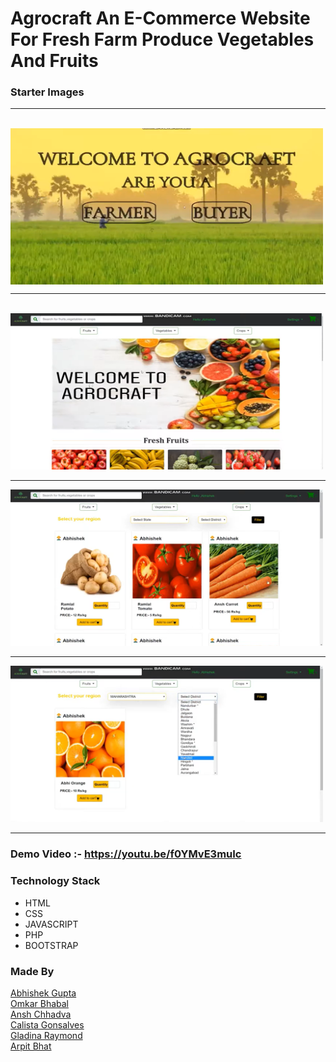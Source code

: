 # Agrocraft An E-Commerce Website For Fresh Farm Produce Vegetables And Fruits

### Starter Images

<hr> <br> 
<div align=”center”> 
<img src = "./Demo_Images/1.png" width = 500 height = 250 align = center> <br> <hr> <br>
  </div>
<img src = "./Demo_Images/2.png" width = 500 height = 250> <br> <hr> 
<img src = "./Demo_Images/3.png" width = 500 height = 250> <br> <hr> 
<img src = "./Demo_Images/4.png" width = 500 height = 250> <br> <hr> 

### Demo Video :- https://youtu.be/f0YMvE3muIc

### Technology Stack 
* HTML
* CSS
* JAVASCRIPT
* PHP
* BOOTSTRAP

### Made By
<a href = "https://www.linkedin.com/in/abhishek-gupta-a745221a0/" >Abhishek Gupta </a><br>
<a href = "https://www.linkedin.com/in/omkar-bhabal-620b56192/" >Omkar Bhabal</a> <br>
<a href = "https://www.linkedin.com/in/ansh-chhadva-ab3902183/" >Ansh Chhadva</a> <br>
<a href = "#" >Calista Gonsalves </a> <br>
<a href = "https://www.linkedin.com/in/gladina-raymond-2a56a8194/" >Gladina Raymond </a><br>
<a href = "https://www.linkedin.com/in/arpit-bhat-00a37816a/" >Arpit Bhat</a> <br>

